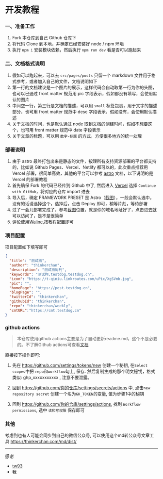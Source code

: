 # 开发教程

### 一、准备工作

1. Fork 本仓库到自己 Github 仓库下
2. 将代码 Clone 到本地，并确定已经安装好 node / npm 环境
3. 执行 `npm i` 安装模块依赖，然后执行 `npm run dev` 看是否可以跑起来

### 二、文档格式说明

1. 假如可以跑起来，可以去 `src/pages/posts` 只留一个 markdown 文件用于格式参考，或者加入自己的文件，文档说明如下
2. 第一行的文档建议是一个图片的展示，这样代码会自动取第一行为你的头图，也可以已通过 front matter 规范用 pic 字段表示，假如都没有填写，会使用默认的图片
3. 中间空一行，第三行是文档的描述，可以用 `small` 标签包裹，用于文字的描述部分，也可用 front matter 规范中 desc 字段表示，假如没有，会使用默认描述
4. 关于文档的时间，也是默认通过 node 取到文档的创建时间，假如不想要这个，也可用 front matter 规范中 date 字段表示
5. 关于文章的标题，可以用 `数字-标题` 的方式，方便很多地方的统一处理

### 部署说明

1. 由于 astro 最终打包出来是静态的文件，按理所有支持资源部署的平台都支持的，比如说 Github Pages、Vercel、Netlify 都可以的，此次重点推荐用 Vercel 部署，很简单高效，其他的平台可以参考 [astro](https://docs.astro.build/en/guides/deploy/) 文档，以下说明的是 Vercel 的部署教程
2. 首先确保 Fork 的代码已经传到 Github 中了, 然后进入 [Vercel](https://vercel.com/new) 选择 `Continue with GitHub`，将对应的仓库 import 进去
3. 导入后，确定 FRAMEWORK PRESET 是 Astro（[截图](https://gw.alipayobjects.com/zos/k/ic/0BffKE.png)），一般会默认选中，没有的话请选择这个，选择后，点击 Deploy 即可，稍等片刻，等待部署
4. 过了一会儿部署完成了，参考[截图](https://gw.alipayobjects.com/zos/k/e3/QLS7dG.png)位置，就是你的域名地址好了，点击进去就可以访问了，是不是很简单
5. 评论使用[Waline](https://waline.js.org/),按教程配置即可

### 项目配置
项目配置如下填写即可
```json
{
  "title": "测试狗",
  "author": "thinkerchan",
  "description": "测试狗周刊",
  "keywords": "测试狗,testdog,testdog.cn",
  "icon": "https://t-qiniu.linkroutes.com/uPic/XgSVmb.jpg",
  "pic": "",
  "homePage": "https://post.testdog.cn",
  "blogPage": "",
  "twitterId": "thinkerchan",
  "githubId": "thinkerchan",
  "repo": "thinkerchan/weekly",
  "cmtURL":"https://cmt.testdog.cn"
}
```
### github actions
> 本仓库使用github actions主要是为了自动更新readme.md，这个不是必要的。不了解Github actions可查看[文档](https://docs.github.com/zh/actions/quickstart)

直接按下操作即可:
1. 先在 https://github.com/settings/tokens/new 创建一个秘钥, 在`Select scopes`中把 `repo`和`workflow`勾上, 保存. 然后复制生成的那个明文秘钥，格式类似: ghp_xxxxxxxxxxx , 注意不要泄露。

2. 回到 https://github.com/你的仓库/settings/secrets/actions 中, 点击`new repository secret` 创建一个名为`GH_TOKEN`的变量, 值为步骤1中的秘钥

3. 回到 https://github.com/你的仓库/settings/actions, 找到 `Workflow permissions`, 选中 `读和写权限` 保存即可

### 其他
考虑到也有人可能会同步到自己的微信公众号, 可以使用这个md转公众号文章工具 https://thinkerchan.com/md/dist/

---
感谢
- [tw93](https://github.com/tw93/weekly)
- 我